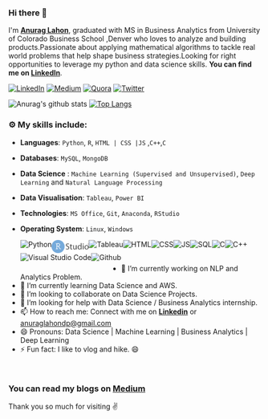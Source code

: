 ### Hi there 👋

<!--
**anuraglahon16/anuraglahon16** is a ✨ _special_ ✨ repository because its `README.md` (this file) appears on your GitHub profile.
-->
I'm **[Anurag Lahon](https://www.linkedin.com/in/anurag-lahon/)**, graduated with MS in Business Analytics from University of Colorado Business School ,Denver   who loves to analyze and building products.Passionate about applying mathematical algorithms to tackle real world problems that help shape business strategies.Looking for right opportunities to leverage my python and data science skills. **You can find me on [LinkedIn](https://www.linkedin.com/in/anurag-lahon/)**.

 [![LinkedIn](https://img.shields.io/static/v1.svg?label=LinkedIn&message=@anurag-lahon&logo=linkedin&style=flat&color=blue)](https://www.linkedin.com/in/anurag-lahon/)
 [![Medium](https://img.shields.io/static/v1.svg?label=Medium&message=@anuraglahonmba&logo=Medium&style=flat&color=black)](https://medium.com/@anuraglahonmba)
 [![Quora](https://img.shields.io/static/v1.svg?label=Quora&message=@Anurag-Lahon&logo=Quora&style=flat&color=red)](https://www.quora.com/profile/Anurag-Lahon)
 [![Twitter](https://img.shields.io/static/v1.svg?label=Twitter&message=@AnuragLahon&logo=Twitter&style=flat&color=blue)](https://twitter.com/AnuragLahon)


![Anurag's github stats](https://github-readme-stats.vercel.app/api?username=anuraglahon16&show_icons=true&theme=radical)
[![Top Langs](https://github-readme-stats.vercel.app/api/top-langs/?username=anuraglahon16&layout=compact&theme=radical)](https://github.com/anuraglahon16/github-readme-stats)
### :gear: My skills include:

- **Languages**: `Python`, `R`, `HTML | CSS |JS` ,`C++`,`C`

- **Databases**: `MySQL`, `MongoDB`

- **Data Science** : `Machine Learning (Supervised and Unsupervised)`, `Deep Learning` and `Natural Language Processing`

- **Data Visualisation**: `Tableau`, `Power BI`

- **Technologies**: `MS Office`, `Git`, `Anaconda`, `RStudio`

- **Operating System**: `Linux`, `Windows`


  <img align="left" alt="Python" height="26px" src="https://img.icons8.com/color/48/000000/python.png" />
  <img align="left" alt="R" height ="26px" src="https://github.com/anuraglahon16/Final-Project-R/blob/master/images/download.png"/>
  <img align="left" alt="Tableau" height="26px" src="https://img.icons8.com/color/48/000000/tableau-software.png" />
  <img align="left" alt="HTML" height="26px" src="https://img.icons8.com/color/48/000000/html-5.png" />
  <img align="left" alt="CSS" height="26px" src="https://img.icons8.com/color/48/000000/css3.png" />
  <img align="left" alt="JS" height="26px" src="https://img.icons8.com/color/48/000000/javascript.png" />
  <img align="left" alt="SQL" height="26px" src="https://img.icons8.com/color/48/000000/sql.png" />
  <img align="left" alt="C" height="26px" src="https://img.icons8.com/color/48/000000/c-programming.png" />
  <img align="left" alt="C++" height="26px" src="https://img.icons8.com/color/48/000000/c-plus-plus-logo.png" />
  <img align="left" alt="Visual Studio Code" height="26px" src="https://img.icons8.com/color/48/000000/visual-studio-code-2019.png" />
  <img align="left" alt="Github" height="26px" src="https://img.icons8.com/color/48/000000/github.png" />



<br />
<br />



- 🔭 I’m currently working on NLP and Analytics Problem.
- 🌱 I’m currently learning Data Science and AWS.
- 👯 I’m looking to collaborate on Data Science Projects.
- 🤔 I’m looking for help with Data Science / Business Analytics internship.
- 📫 How to reach me: Connect with me on [**Linkedin**](https://www.linkedin.com/in/anurag-lahon/) or anuraglahondp@gmail.com
- 😄 Pronouns: Data Science | Machine Learning | Business Analytics | Deep Learning
- ⚡ Fun fact: I like to vlog and hike. 😄 

<br />



### You can read my blogs on [**Medium**](https://medium.com/@anuraglahonmba)
 

Thank you so much for visiting  :v:

